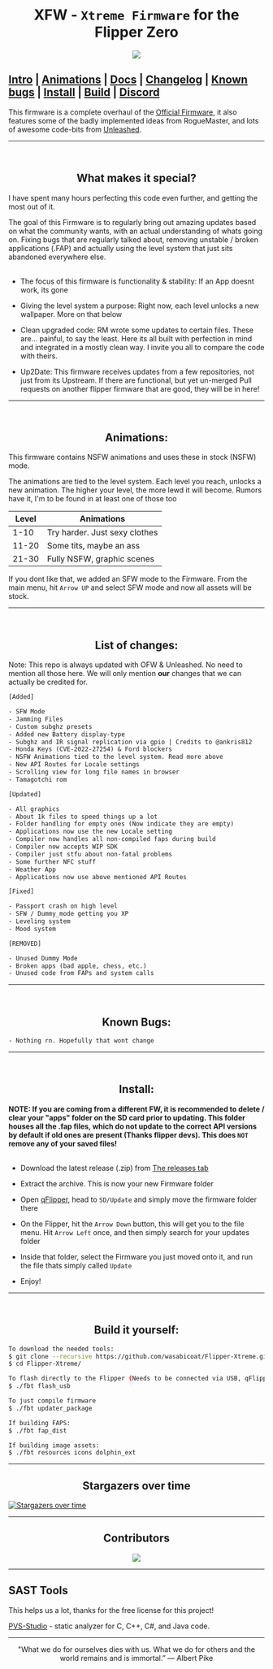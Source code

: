 <h1 align="center">XFW - <code>Xtreme Firmware</code> for the Flipper Zero</h1>

<p align="center">
  <img src="https://user-images.githubusercontent.com/55334727/210267703-bf9a4181-30a6-4735-a288-431d5d2d66db.png">
</p>

[Intro](https://github.com/ClaraCrazy/Flipper-Xtreme#What-makes-it-special) | [Animations](https://github.com/ClaraCrazy/Flipper-Xtreme#Animations) | [Docs](https://github.com/ClaraCrazy/Flipper-Xtreme/wiki) | [Changelog](https://github.com/ClaraCrazy/Flipper-Xtreme#list-of-changes) | [Known bugs](https://github.com/ClaraCrazy/Flipper-Xtreme#Known-bugs) | [Install](https://github.com/ClaraCrazy/Flipper-Xtreme#Install) | [Build](https://github.com/ClaraCrazy/Flipper-Xtreme#build-it-yourself) | [Discord](https://discord.gg/flipper-xtreme)
-----

This firmware is a complete overhaul of the [Official Firmware](https://github.com/flipperdevices/flipperzero-firmware), it also features some of the badly implemented ideas from RogueMaster, and lots of awesome code-bits from [Unleashed](https://github.com/DarkFlippers/unleashed-firmware).

-----
<br>
<h2 align="center">What makes it special?</h2>

I have spent many hours perfecting this code even further, and getting the most out of it.

The goal of this Firmware is to regularly bring out amazing updates based on what the community wants, with an actual understanding of whats going on. Fixing bugs that are regularly talked about, removing unstable / broken applications (.FAP) and actually using the level system that just sits abandoned everywhere else.
<br><br>
- The focus of this firmware is functionality & stability: If an App doesnt work, its gone

- Giving the level system a purpose: Right now, each level unlocks a new wallpaper. More on that below

- Clean upgraded code: RM wrote some updates to certain files. These are... painful, to say the least. Here its all built with perfection in mind and integrated in a mostly clean way. I invite you all to compare the code with theirs.

- Up2Date: This firmware receives updates from a few repositories, not just from its Upstream. If there are functional, but yet un-merged Pull requests on another flipper firmware that are good, they will be in here!


-----
<br>
<h2 align="center">Animations:</h2>

This firmware contains NSFW animations and uses these in stock (NSFW) mode.

The animations are tied to the level system. Each level you reach, unlocks a new animation. The higher your level, the more lewd it will become. Rumors have it, I'm  to be found in at least one of those too

| Level  | Animations |
| ------------- | ------------- |
| 1-10  | Try harder. Just sexy clothes |
| 11-20 | Some tits, maybe an ass |
| 21-30 | Fully NSFW, graphic scenes |

If you dont like that, we added an SFW mode to the Firmware. From the main menu, hit `Arrow UP` and select SFW mode and now all assets will be stock.

-----
<br>
<h2 align="center">List of changes:</h2>

Note: This repo is always updated with OFW & Unleashed. No need to mention all those here. We will only mention **our** changes that we can actually be credited for.

```txt
[Added]

- SFW Mode
- Jamming Files
- Custom subghz presets
- Added new Battery display-type
- Subghz and IR signal replication via gpio | Credits to @ankris812
- Honda Keys (CVE-2022-27254) & Ford blockers
- NSFW Animations tied to the level system. Read more above
- New API Routes for Locale settings
- Scrolling view for long file names in browser
- Tamagotchi rom
```
```txt
[Updated]

- All graphics
- About 1k files to speed things up a lot
- Folder handling for empty ones (Now indicate they are empty)
- Applications now use the new Locale setting
- Compiler now handles all non-compiled faps during build
- Compiler now accepts WIP SDK 
- Compiler just stfu about non-fatal problems
- Some further NFC stuff
- Weather App
- Applications now use above mentioned API Routes
```
```txt
[Fixed]

- Passport crash on high level
- SFW / Dummy_mode getting you XP
- Leveling system
- Mood system
```
```txt
[REMOVED]

- Unused Dummy Mode
- Broken apps (bad apple, chess, etc.)
- Unused code from FAPs and system calls
```

----
<br>
<h2 align="center">Known Bugs:</h2>

```txt
- Nothing rn. Hopefully that wont change
```

----
<br>
<h2 align="center">Install:</h2>

**NOTE: If you are coming from a different FW, it is recommended to delete / clear your "apps" folder on the SD card prior to updating. This folder houses all the .fap files, which do not update to the correct API versions by default if old ones are present (Thanks flipper devs). This does `NOT` remove any of your saved files!**
<br><br>

- Download the latest release (.zip) from [The releases tab](https://github.com/ClaraCrazy/Flipper-Xtreme/releases/latest)
- Extract the archive. This is now your new Firmware folder
- Open [qFlipper](https://flipperzero.one/update), head to `SD/Update` and simply move the firmware folder there
- On the Flipper, hit the `Arrow Down` button, this will get you to the file menu. Hit `Arrow Left` once, and then simply search for your updates folder
- Inside that folder, select the Firmware you just moved onto it, and run the file thats simply called `Update`

- Enjoy!

----
<br>
<h2 align="center">Build it yourself:</h2>

```bash
To download the needed tools:
$ git clone --recursive https://github.com/wasabicoat/Flipper-Xtreme.git
$ cd Flipper-Xtreme/

To flash directly to the Flipper (Needs to be connected via USB, qFlipper closed)
$ ./fbt flash_usb

To just compile firmware
$ ./fbt updater_package

If building FAPS:
$ ./fbt fap_dist

If building image assets:
$ ./fbt resources icons dolphin_ext
```

----
<h2 align="center">Stargazers over time</h2>

[![Stargazers over time](https://starchart.cc/ClaraCrazy/Flipper-Xtreme.svg)](https://starchart.cc/ClaraCrazy/Flipper-Xtreme)

----
<h2 align="center">Contributors</h2>
<p align="center">
  <img src="https://user-images.githubusercontent.com/55334727/212134625-21383102-02f3-453f-b1d7-8a9c65b27612.svg">
</p>

----
## SAST Tools

This helps us a lot, thanks for the free license for this project!

[PVS-Studio](https://pvs-studio.com/en/pvs-studio/?utm_source=github&utm_medium=organic&utm_campaign=open_source) - static analyzer for C, C++, C#, and Java code.

----
<p align="center"> "What we do for ourselves dies with us. What we do for others and the world remains and is immortal.” ― Albert Pike </p>
